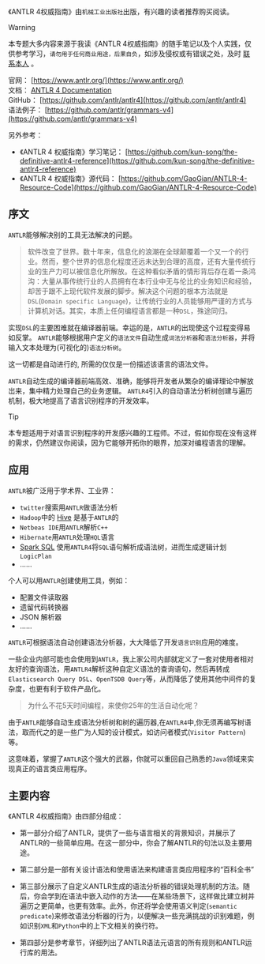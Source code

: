 
《ANTLR 4权威指南》由`机械工业出版社`出版，有兴趣的读者推荐购买阅读。

> [!WARNING]
> 本专题大多内容来源于我读《ANTLR 4权威指南》的随手笔记以及个人实践，仅供参考学习，`请勿用于任何商业用途，后果自负`，如涉及侵权或有错误之处，及时 [联系本人](https://bytesfly.github.io/blog/#/about/?id=%f0%9f%92%8c-%e8%81%94%e7%b3%bb) 。

官网： [https://www.antlr.org/](https://www.antlr.org/)  
文档： [ANTLR 4 Documentation](https://github.com/antlr/antlr4/blob/master/doc/index.md)  
GitHub： [https://github.com/antlr/antlr4](https://github.com/antlr/antlr4)  
语法例子： [https://github.com/antlr/grammars-v4](https://github.com/antlr/grammars-v4)


另外参考：
- 《ANTLR 4 权威指南》学习笔记： [https://github.com/kun-song/the-definitive-antlr4-reference](https://github.com/kun-song/the-definitive-antlr4-reference)
- 《ANTLR 4 权威指南》源代码： [https://github.com/GaoGian/ANTLR-4-Resource-Code](https://github.com/GaoGian/ANTLR-4-Resource-Code)

## 序文

`ANTLR`能够解决别的工具无法解决的问题。

> 软件改变了世界。数十年来，信息化的浪潮在全球颠覆着一个又一个的行业。然而，整个世界的信息化程度还远未达到合理的高度，还有大量传统行业的生产力可以被信息化所解放。在这种看似矛盾的情形背后存在着一条鸿沟：大量从事传统行业的人员拥有在本行业中无与伦比的业务知识和经验，却苦于跟不上现代软件发展的脚步。解决这个问题的根本方法就是`DSL`(`Domain specific Language`)，让传统行业的人员能够用严谨的方式与计算机对话。其实，本质上任何编程语言都是一种`DSL`，殊途同归。

实现`DSL`的主要困难就在编译器前端。幸运的是，`ANTLR`的出现使这个过程变得易如反掌。 `ANTLR`能够根据用户定义的`语法文件`自动生成`词法分析器`和`语法分析器`，并将输入文本处理为(可视化的)`语法分析树`。

这一切都是自动进行的, 所需的仅仅是一份描述该语言的语法文件。

`ANTLR`自动生成的编译器前端高效、准确，能够将开发者从繁杂的编译理论中解放岀来，集中精力处理自己的业务逻辑。 `ANTLR4`引入的自动语法分析树创建与遍历机制，极大地提高了语言识别程序的开发效率。

> [!TIP]
> 本专题适用于对语言识别程序的开发感兴趣的工程师。不过，假如你现在没有这样的需求，仍然建议你阅读，因为它能够开拓你的眼界，加深对编程语言的理解。

## 应用

`ANTLR`被广泛用于学术界、工业界：
- `twitter`搜索用`ANTLR`做语法分析
- `Hadoop`中的 [Hive](https://github.com/apache/hive/blob/master/hplsql/src/main/antlr4/org/apache/hive/hplsql/Hplsql.g4) 是基于`ANTLR`的
- `Netbeas IDE`用`ANTLR`解析`C++`
- `Hibernate`用`ANTLR`处理`HQL`语言
- [Spark SQL](https://github.com/apache/spark/blob/master/sql/catalyst/src/main/antlr4/org/apache/spark/sql/catalyst/parser/SqlBase.g4) 使用`ANTLR4`将`SQL`语句解析成语法树，进而生成逻辑计划`LogicPlan`
- ......


个人可以用`ANTLR`创建使用工具，例如：
- 配置文件读取器
- 遗留代码转换器
- JSON 解析器
- ......

`ANTLR`可根据语法自动创建语法分析器，大大降低了开发`语言识别`应用的难度。

一些企业内部可能也会使用到`ANTLR`，我上家公司内部就定义了一套对使用者相对友好的查询语法，用`ANTLR4`解析这种自定义语法的查询语句，然后再转成`Elasticsearch Query DSL`、`OpenTSDB Query`等，从而降低了使用其他中间件的复杂度，也更有利于软件产品化。

> 为什么不花5天时间编程，来使你25年的生活自动化呢？

由于`ANTLR`能够自动生成语法分析树和树的遍历器,在`ANTLR4`中,你无须再编写树语法，取而代之的是一些广为人知的设计模式，如访问者模式(`Visitor Pattern`)等。

这意味着，掌握了`ANTLR`这个强大的武器，你就可以重回自己熟悉的`Java`领域来实现真正的语言类应用程序。

## 主要内容

《ANTLR 4权威指南》由四部分组成：

- 第一部分介绍了ANTLR，提供了一些与语言相关的背景知识，并展示了ANTLR的一些简单应用。在这一部分中，你会了解ANTLR的句法以及主要用途。

- 第二部分是一部有关设计语法和使用语法来构建语言类应用程序的“百科全书”

- 第三部分展示了自定义ANTLR生成的语法分析器的错误处理机制的方法。随后，你会学到在语法中嵌入动作的方法——在某些场景下，这样做比建立树并遍历之更简单，也更有效率。此外，你还将学会使用语义判定(`semantic predicate`)来修改语法分析器的行为，以便解决一些充满挑战的识别难题，例如识别`XML`和`Python`中的上下文相关的换行符。

- 第四部分是参考章节，详细列出了ANTLR语法元语言的所有规则和ANTLR运行库的用法。